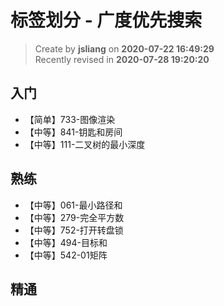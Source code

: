 标签划分 - 广度优先搜索
===

> Create by **jsliang** on **2020-07-22 16:49:29**  
> Recently revised in **2020-07-28 19:20:20**  

## 入门

* 【简单】733-图像渲染
* 【中等】841-钥匙和房间
* 【中等】111-二叉树的最小深度

## 熟练

* 【中等】061-最小路径和
* 【中等】279-完全平方数
* 【中等】752-打开转盘锁
* 【中等】494-目标和
* 【中等】542-01矩阵

## 精通
